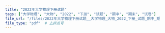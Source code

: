 ```yaml
---
title: "2022年大学物理下册试题"
tags: ["大学物理", "大物", "2022", "下册", "试题", "期中", "期末", "试卷"]
file_url: "/files/2022年大学物理下册试题__大学物理_大物_2022_下册_试题_期中_期末_试卷__.pdf"
file_type: "pdf"  # 去掉点号
---
```




<!-- 文件类型: .pdf -->
<!-- 文件图标: 📄 -->
